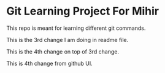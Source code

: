 # Git Learning Project For Mihir

This repo is meant for learning different git commands.

This is the 3rd change I am doing in readme file.

This is the 4th change on top of 3rd change.

This is 4th change from github UI.

